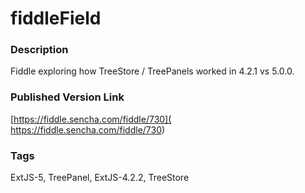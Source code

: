 fiddleField
======

### Description
Fiddle exploring how TreeStore / TreePanels worked in 4.2.1 vs 5.0.0.

### Published Version Link
[https://fiddle.sencha.com/fiddle/730]( https://fiddle.sencha.com/fiddle/730)

### Tags
ExtJS-5, TreePanel, ExtJS-4.2.2, TreeStore

 
